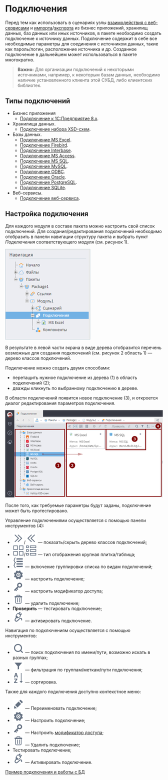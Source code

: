 # Подключения

Перед тем как использовать в сценариях узлы [взаимодействия с веб-сервисами](../../processors/integration/calling-web-service.md) и [импорта](../import/README.md)/[экспорта](../export/README.md) из бизнес приложений, хранилищ данных, баз данных или иных источников, в пакете необходимо создать подключение к источнику данных. Подключение содержит в себе все необходимые параметры для соединения с источником данных, такие как пароль/логин, расположение источника и др. Созданное подключение в дальнейшем может использоваться в пакете многократно.

> **Важно:** Для организации подключений к некоторыми источниками, например, к некоторым базам данных, необходимо наличие установленного клиента этой СУБД, либо клиентских библиотек.

## Типы подключений

  * Бизнес приложения
    * [Подключение к 1C:Предприятие 8.x](./list/1c.md).
  * Хранилища данных.
    * [Подключение набора XSD-схем](./list/schemes.md).
  * Базы данных.
    * [Подключение MS Excel](./list/excel.md).
    * [Подключение Firebird](./list/firebird.md).
    * [Подключение Interbase](./list/interbase.md).
    * [Подключение MS Access](./list/msaccess.md).
    * [Подключение MS SQL](./list/mssql.md).
    * [Подключение MySQL](./list/mysql.md).
    * [Подключение ODBC](./list/odbc.md).
    * [Подключение Oracle](./list/oracle.md).
    * [Подключение PostgreSQL](./list/postgresql.md).
    * [Подключение SQLite](./list/sqlite.md).
  * Веб-сервисы.
    * [Подключение веб-сервиса](./list/web-service.md).

## Настройка подключения

Для каждого модуля в составе пакета можно настроить свой список подключений. Для создания/редактирования подключений необходимо отобразить в панели навигации структуру пакета и выбрать пункт *Подключения* соответствующего модуля (см. рисунок 1).

![Выбор пункта "Подключения" в панели навигации](./readme-1.png)

В результате в левой части экрана в виде дерева отобразится перечень возможных для создания подключений (см. рисунок 2 область 1) — дерево классов подключений.

Подключение можно создать двумя способами:

* перетащить нужное подключение из дерева (1) в область подключений (2);
* дважды кликнуть по выбранному подключению в дереве.

В области подключений появится новое подключение (3), и откроется диалог редактирования параметров подключения.

![Создание нового подключения](./readme-2.png)

После того, как требуемые параметры будут заданы, подключение может быть протестировано.

Управление подключениями осуществляется с помощью панели инструментов (4):

* ![](../../images/icons/toolbar-controls_18x18/toolbar-controls_18x18_arrow-rr_default.svg)/![](../../images/icons/toolbar-controls_18x18/toolbar-controls_18x18_arrow-ll_default.svg) — показать/скрыть дерево классов подключений;
* ![](../../images/icons/toolbar-controls_18x18/toolbar-controls_18x18_tile_default.svg)/![](../../images/icons/toolbar-controls_18x18/toolbar-controls_18x18_table_default.svg)  — тип отображения крупная плитка/таблица;
* ![](../../images/icons/toolbar-controls_18x18/toolbar-controls_18x18_group-list_default.svg) — включение группировки списка по видам подключений;
* ![](../../images/icons/toolbar-controls_18x18/toolbar-controls_18x18_setup_default.svg) — настроить подключение;
* ![](../../images/icons/toolbar-controls_18x18/toolbar-controls_18x18_access-rights_default.svg) — настроить модификатор доступа;
* ![](../../images/icons/toolbar-controls_18x18/toolbar-controls_18x18_delete_default.svg) — удалить подключение;
* **Проверить** — тестировать подключение;
* ![](../../images/icons/toolbar-controls_18x18/toolbar-controls_18x18_test-connection_default.svg) — активировать подключение.

Навигация по подключениям осуществляется с помощью инструментов:

* ![](../../images/icons/toolbar-controls_18x18/toolbar-controls_18x18_zoom_default.svg) — поиск подключения по имени/пути, возможно искать в разных группах;
* ![](../../images/icons/toolbar-controls_18x18/toolbar-controls_18x18_filter_default.svg) — фильтрация по группам/меткам/пути подключения;
* ![](../../images/icons/toolbar-controls_18x18/toolbar-controls_18x18_sort-asc_default.svg) — сортировка.

Также для каждого подключения доступно контекстное меню:

* ![](../../images/icons/toolbar-controls_18x18/toolbar-controls_18x18_edit_default.svg) — Переименовать подключение;
* ![](../../images/icons/toolbar-controls_18x18/toolbar-controls_18x18_setup_default.svg) — Настроить подключение;
* ![](../../images/icons/toolbar-controls_18x18/toolbar-controls_18x18_access-rights_default.svg) — Настроить [модификатор доступа](../../scenario/access_modifier.md);
* ![](../../images/icons/toolbar-controls_18x18/toolbar-controls_18x18_delete_default.svg) — Удалить подключение;
* Тестировать подключение;
* ![](../../images/icons/toolbar-controls_18x18/toolbar-controls_18x18_test-connection_default.svg) — Активировать подключение.

[Пример подключения и работы с БД](../../quick-start/database.md)
